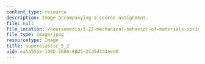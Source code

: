 ```yaml
---
content_type: resource
description: Image accompanying a course assignment.
file: null
file_location: /coursemedia/3-22-mechanical-behavior-of-materials-spring-2008/ea5a555e100b268688d521a5d3d4eed0_superelastic_5_2.jpg
file_type: image/jpeg
resourcetype: Image
title: superelastic_5_2
uid: ea5a555e-100b-2686-88d5-21a5d3d4eed0
---
```


